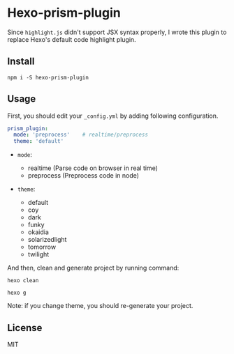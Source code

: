# Hexo-prism-plugin

Since `highlight.js` didn't support JSX syntax properly, I wrote this plugin to replace
Hexo's default code highlight plugin.

## Install
```
npm i -S hexo-prism-plugin
```
## Usage
First, you should edit your `_config.yml` by adding following configuration.

```yaml
prism_plugin:
  mode: 'preprocess'    # realtime/preprocess
  theme: 'default'
```

- `mode`:
  - realtime  (Parse code on browser in real time)
  - preprocess  (Preprocess code in node)

- `theme`:
  - default
  - coy
  - dark
  - funky
  - okaidia
  - solarizedlight
  - tomorrow
  - twilight

And then, clean and generate project by running command:

```
hexo clean
```

```
hexo g
```

Note: if you change theme, you should re-generate your project.

## License
MIT